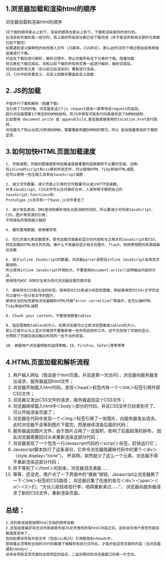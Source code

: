 ## 1.浏览器加载和渲染html的顺序

浏览器加载和渲染html的顺序
```
IE下载的顺序是从上到下，渲染的顺序也是从上到下，下载和渲染是同时进行的。
在渲染到页面的某一部分时，其上面的所有部分都已经下载完成（并不是说所有相关联的元素都已经下载完）
如果遇到语义解释性的标签嵌入文件（JS脚本，CSS样式），那么此时IE的下载过程会启用单独连接进行下载。
并且在下载后进行解析，解析过程中，停止页面所有往下元素的下载。阻塞加载
样式表在下载完成后，将和以前下载的所有样式表一起进行解析，解析完成后，
将对此前所有元素（含以前已经渲染的）重新进行渲染。
JS、CSS中如有重定义，后定义函数将覆盖前定义函数
```


## 2. JS的加载
```
不能并行下载和解析（阻塞下载）
当引用了JS的时候，浏览器发送1个js request就会一直等待该request的返回。
因为浏览器需要1个稳定的DOM树结构，而JS中很有可能有代码直接改变了DOM树结构，
比如使用 document.write 或 appendChild,甚至是直接使用的location.href进行跳转，
浏览器为了防止出现JS修改DOM树，需要重新构建DOM树的情况，所以 就会阻塞其他的下载和呈现.
```


## 3.如何加快HTML页面加载速度
```
1. 页面减肥。页面的肥瘦是影响加载速度最重要的因素删除不必要的空格、注释。
将inline的script和css移到外部文件，可以使用HTML Tidy来给HTML减肥，
还可以使用一些压缩工具来给JavaScript减肥

2. 减少文件数量。减少页面上引用的文件数量可以减少HTTP连接数。
许多JavaScript、CSS文件可以合并最好合并，人家财帮子都把自己的JavaScript.functions和
Prototype.js合并到一个base.js文件里去了

3. 减少域名查询。DNS查询和解析域名也是消耗时间的，所以要减少对外部JavaScript、CSS、图片等资源的引用，
不同域名的使用越少越好

4. 缓存重用数据。使用缓存吧

5. 优化页面元素加载顺序。首先加载页面最初显示的内容和与之相关的JavaScript和CSS，
然后加载DHTML相关的东西，像什么不是最初显示相关的图片、flash、视频等很肥的资源就最后加载

6. 减少inline JavaScript的数量。浏览器parser会假设inline JavaScript会改变页面结构，
所以使用inline JavaScript开销较大，不要使用document.write()这种输出内容的方法，
使用现代W3C DOM方法来为现代浏览器处理页面内容

7. 使用现代CSS和合法的标签。使用现代CSS来减少标签和图像，例如使用现代CSS+文字完全可以替代一些只有文字的图片，
使用合法的标签避免浏览器解析HTML时做“error correction”等操作，还可以被HTML Tidy来给HTML减肥

8. Chunk your content。不要使用嵌套tables

9. 指定图像和tables的大小。如果浏览器可以立即决定图像或tables的大小，
那么它就可以马上显示页面而不要重新做一些布局安排的工作，这不仅加快了页面的显示，
也预防了页面完成加载后布局的一些不当的改变。

10. 根据用户浏览器明智的选择策略。IE、Firefox、Safari等等等等
```

## 4.HTML页面加载和解析流程

1. 用户输入网址（假设是个html页面，并且是第一次访问），浏览器向服务器发出请求，服务器返回html文件；
2. 浏览器开始载入html代码，发现＜head＞标签内有一个＜link＞标签引用外部CSS文件；
3. 浏览器又发出CSS文件的请求，服务器返回这个CSS文件；
4. 浏览器继续载入html中＜body＞部分的代码，并且CSS文件已经拿到手了，可以开始渲染页面了；
5. 浏览器在代码中发现一个＜img＞标签引用了一张图片，向服务器发出请求。
此时浏览器不会等到图片下载完，而是继续渲染后面的代码；
6. 服务器返回图片文件，由于图片占用了一定面积，影响了后面段落的排布，
因此浏览器需要回过头来重新渲染这部分代码；
7. 浏览器发现了一个包含一行Javascript代码的＜script＞标签，赶快运行它；
8. Javascript脚本执行了这条语句，它命令浏览器隐藏掉代码中的某个＜div＞ （style.display=”none”）。
杯具啊，突然就少了这么一个元素，浏览器不得不重新渲染这部分代码；
9. 终于等到了＜/html＞的到来，浏览器泪流满面……
10. 等等，还没完，用户点了一下界面中的“换肤”按钮，Javascript让浏览器换了一下＜link＞标签的CSS路径；
浏览器召集了在座的各位＜div＞＜span＞＜ul＞＜li＞们，“大伙儿收拾收拾行李，咱得重新来过……”，
浏览器向服务器请求了新的CSS文件，重新渲染页面。

## 总结：
```
1.总的来说就是按照html文档的顺序加载
2.还有就是最好将无论内部或是外部JS文件放到所有html内容之后，这样会令用户感觉页面加载速度变快了，
否则如果将所有外部文件（包括css和JS）引用都放到<head>中，
意味着必须等到全部的JS代码都被下载解析和执行完毕后，才能开始呈现页面的内容（当浏览器遇到<body>）,
这样会导致呈现页面时出现明显的延迟，二延迟期间的浏览器窗口将是一片空白。
```